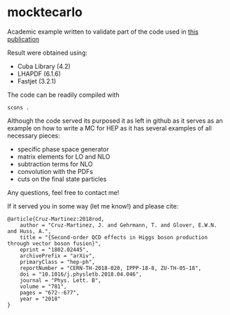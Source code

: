 # mocktecarlo
Academic example written to validate part of the code used in [this publication](https://www.sciencedirect.com/science/article/pii/S037026931830337X?via%3Dihub)

Result were obtained using:
   - Cuba Library (4.2)
   - LHAPDF (6.1.6)
   - Fastjet (3.2.1)

The code can be readily compiled with
```
scons .
```

Although the code served its purposed it as left in github as it serves as an example on how to write a MC for HEP as it has several examples of all necessary pieces:

- specific phase space generator
- matrix elements for LO and NLO
- subtraction terms for NLO
- convolution with the PDFs
- cuts on the final state particles

Any questions, feel free to contact me!

If it served you in some way (let me know!) and please cite:
```
@article{Cruz-Martinez:2018rod,
    author = "Cruz-Martinez, J. and Gehrmann, T. and Glover, E.W.N. and Huss, A.",
    title = "{Second-order QCD effects in Higgs boson production through vector boson fusion}",
    eprint = "1802.02445",
    archivePrefix = "arXiv",
    primaryClass = "hep-ph",
    reportNumber = "CERN-TH-2018-020, IPPP-18-8, ZU-TH-05-18",
    doi = "10.1016/j.physletb.2018.04.046",
    journal = "Phys. Lett. B",
    volume = "781",
    pages = "672--677",
    year = "2018"
}
```
